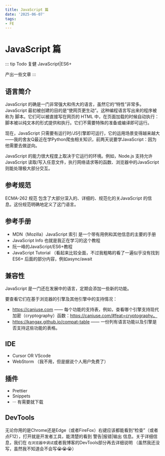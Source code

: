 ```yaml
---
title: JavaScript 篇
date: '2025-06-07'
tags:
- FE
---
```


# JavaScript 篇

::: tip Todo
复健 JavaScript|ES6+ 

产出一些文章
:::
## 语言简介
JavaScript 的确是一门非常强大和伟大的语言，虽然它的“特性”非常多。JavaScript 最初被创建的目的是“使网页更生动”。这种编程语言写出来的程序被称为 脚本。它们可以被直接写在网页的 HTML 中，在页面加载的时候自动执行：脚本被以纯文本的形式提供和执行。它们不需要特殊的准备或编译即可运行。

现在，JavaScript 只需要有运行时/JS引擎即可运行，它的运用场景变得越来越大——我的舍友Q最近在学Python爬虫相关知识，前两天说要学JavaScript：因为他需要去做逆向。

JavaScript 的能力很大程度上取决于它运行的环境。例如，Node.js 支持允许 JavaScript 读取/写入任意文件，执行网络请求等的函数、浏览器中的JavaScript则能处理极大部分交互。

## 参考规范
ECMA-262 规范 包含了大部分深入的、详细的、规范化的关JavaScript 的信息。这份规范明确地定义了这门语言。

## 参考手册
- MDN（Mozilla）JavaScript 索引 是一个带有用例和其他信息的主要的手册
- JavaScript Info 也就是我正在学习的这个教程
- 阮一峰的JavaScript/ES6+教程
- JavaScript Tutorial （看起来比较全面，不过我粗略的看了一遍似乎没有找到 ES6+ 后面的部分内容，例如async/await

## 兼容性
JavaScript 是一门还在发展中的语言，定期会添加一些新的功能。

要查看它们在基于浏览器的引擎及其他引擎中的支持情况：

- https://caniuse.com —— 每个功能的支持表，例如，查看哪个引擎支持现代加密（cryptography）函数：https://caniuse.com/#feat=cryptography。
- https://kangax.github.io/compat-table —— 一份列有语言功能以及引擎是否支持这些功能的表格。

## IDE
- Cursor OR VScode
- WebStorm （我不用，但是据说个人用户免费了）

## 插件
- Prettier
- Snippets
- ··· 有需要就下载


## DevTools
无论你用的是Chrome还是Edge（或者FireFox）右键应该都能看到“检查”（或者点F12），打开就是开发者工具，能清楚的看到 警告|报错|输出 信息。关于详细信息，我们在 `在浏览器中调试`或者我博客的DevTools部分再去详细说明 （虽然我还没写，虽然我不知道会不会写😭😭😭）